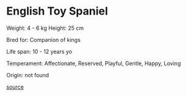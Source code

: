 # English Toy Spaniel

Weight: 4 - 6 kg
Height: 25 cm

Bred for: Companion of kings

Life span: 10 - 12 years yo

Temperament: Affectionate, Reserved, Playful, Gentle, Happy, Loving

Origin: not found

[source](https://api.thedogapi.com/v1/breeds/104)
